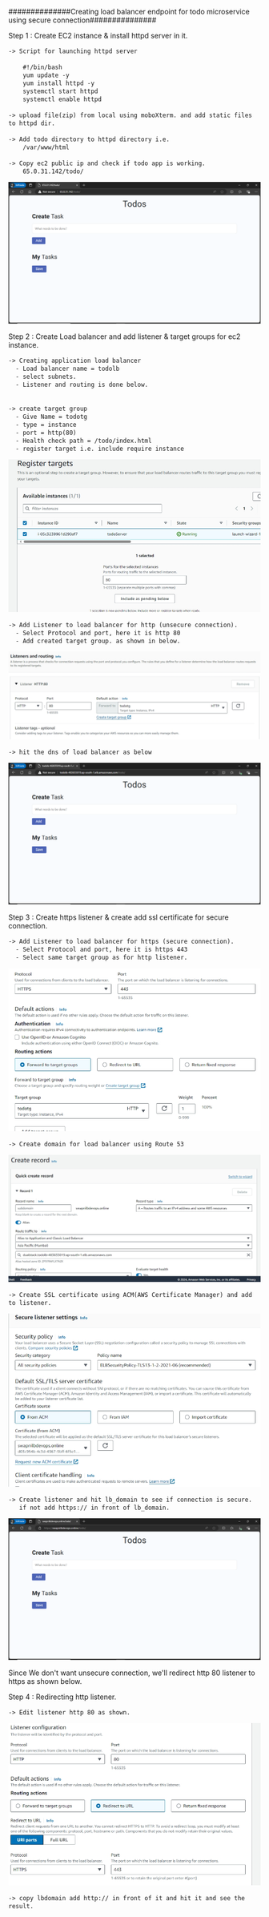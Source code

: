 ##############Creating load balancer endpoint for todo microservice using secure connection###############

Step 1 : Create EC2 instance & install httpd server in it.

    -> Script for launching httpd server

        #!/bin/bash
        yum update -y
        yum install httpd -y
        systemctl start httpd
        systemctl enable httpd

    -> upload file(zip) from local using moboXterm. and add static files to httpd dir.

    -> Add todo directory to httpd directory i.e.
        /var/www/html

    -> Copy ec2 public ip and check if todo app is working.
        65.0.31.142/todo/

![alt text](publiciptodo.png)

Step 2 : Create Load balancer and add listener & target groups for ec2 instance.

    -> Creating application load balancer
      - Load balancer name = todolb
      - select subnets.
      - Listener and routing is done below.


    -> create target group
      - Give Name = todotg
      - type = instance
      - port = http(80)
      - Health check path = /todo/index.html
      - register target i.e. include require instance

![alt text](registertarget.jpeg)

    -> Add Listener to load balancer for http (unsecure connection).
      - Select Protocol and port, here it is http 80
      - Add created target group. as shown in below.

![alt text](http_listener.jpeg)

    -> hit the dns of load balancer as below

![alt text](lbdns_unsecure.png)

Step 3 : Create https listener & create add ssl certificate for secure connection.

    -> Add Listener to load balancer for https (secure connection).
      - Select Protocol and port, here it is https 443
      - Select same target group as for http listener.

![alt text](https_listener.jpeg)

    -> Create domain for load balancer using Route 53

![alt text](lbdomain_route.jpeg)

    -> Create SSL certificate using ACM(AWS Certificate Manager) and add to listener.

![alt text](ssl_certifacte.jpeg)

    -> Create listener and hit lb_domain to see if connection is secure.
       if not add https:// in front of lb_domain.

![alt text](securelb_domain.png)

Since We don't want unsecure connection, we'll redirect http 80 listener to https as shown below.

Step 4 : Redirecting http listener.

    -> Edit listener http 80 as shown.

![alt text](redirecting_http.jpeg)

    -> copy lbdomain add http:// in front of it and hit it and see the result.
